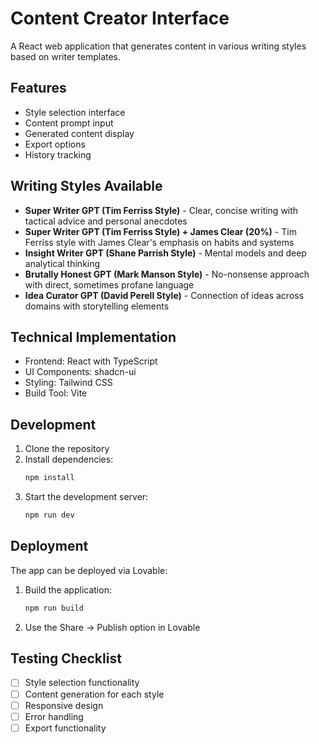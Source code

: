 # Content Creator Interface

A React web application that generates content in various writing styles based on writer templates.

## Features

- Style selection interface
- Content prompt input
- Generated content display
- Export options
- History tracking

## Writing Styles Available

- **Super Writer GPT (Tim Ferriss Style)** - Clear, concise writing with tactical advice and personal anecdotes
- **Super Writer GPT (Tim Ferriss Style) + James Clear (20%)** - Tim Ferriss style with James Clear's emphasis on habits and systems
- **Insight Writer GPT (Shane Parrish Style)** - Mental models and deep analytical thinking
- **Brutally Honest GPT (Mark Manson Style)** - No-nonsense approach with direct, sometimes profane language
- **Idea Curator GPT (David Perell Style)** - Connection of ideas across domains with storytelling elements

## Technical Implementation

- Frontend: React with TypeScript
- UI Components: shadcn-ui
- Styling: Tailwind CSS
- Build Tool: Vite

## Development

1. Clone the repository
2. Install dependencies:
   ```bash
   npm install
   ```
3. Start the development server:
   ```bash
   npm run dev
   ```

## Deployment

The app can be deployed via Lovable:

1. Build the application:
   ```bash
   npm run build
   ```
2. Use the Share -> Publish option in Lovable

## Testing Checklist

- [ ] Style selection functionality
- [ ] Content generation for each style
- [ ] Responsive design
- [ ] Error handling
- [ ] Export functionality